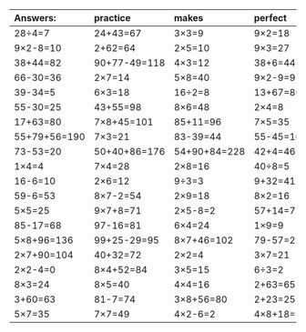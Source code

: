 | Answers: | practice | makes | perfect | ! |
| :--- | :--- | :--- | :--- | :--- |
| 28÷4=7 | 24+43=67 | 3×3=9 | 9×2=18 | 4×5=20 | 
| 9×2-8=10 | 2+62=64 | 2×5=10 | 9×3=27 | 54+6=60 | 
| 38+44=82 | 90+77-49=118 | 4×3=12 | 38+6=44 | 28÷7=4 | 
| 66-30=36 | 2×7=14 | 5×8=40 | 9×2-9=9 | 5×6-15=15 | 
| 39-34=5 | 6×3=18 | 16÷2=8 | 13+67=80 | 76+72+41=189 | 
| 55-30=25 | 43+55=98 | 8×6=48 | 2×4=8 | 61+19=80 | 
| 17+63=80 | 7×8+45=101 | 85+11=96 | 7×5=35 | 6×8=48 | 
| 55+79+56=190 | 7×3=21 | 83-39=44 | 55-45=10 | 27+99+8=134 | 
| 73-53=20 | 50+40+86=176 | 54+90+84=228 | 42+4=46 | 4×9-6=30 | 
| 1×4=4 | 7×4=28 | 2×8=16 | 40÷8=5 | 84+16+17=117 | 
| 16-6=10 | 2×6=12 | 9÷3=3 | 9+32=41 | 3×9-24=3 | 
| 59-6=53 | 8×7-2=54 | 2×9=18 | 8×2=16 | 4×4-1=15 | 
| 5×5=25 | 9×7+8=71 | 2×5-8=2 | 57+14=71 | 67+7=74 | 
| 85-17=68 | 97-16=81 | 6×4=24 | 1×9=9 | 9×7+30=93 | 
| 5×8+96=136 | 99+25-29=95 | 8×7+46=102 | 79-57=22 | 34-26=8 | 
| 2×7+90=104 | 40+32=72 | 2×2=4 | 3×7=21 | 86+3=89 | 
| 2×2-4=0 | 8×4+52=84 | 3×5=15 | 6÷3=2 | 18+48-24=42 | 
| 8×3=24 | 8×5=40 | 4×4=16 | 2+63=65 | 4×6=24 | 
| 3+60=63 | 81-7=74 | 3×8+56=80 | 2+23=25 | 9×8+55=127 | 
| 5×7=35 | 7×7=49 | 4×2-6=2 | 4×8+18=50 | 8×4=32 | 
